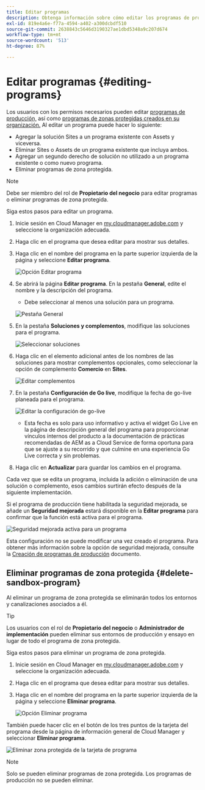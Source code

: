 ```yaml
---
title: Editar programas
description: Obtenga información sobre cómo editar los programas de producción y de zonas protegidas para ajustar sus opciones después de crearlas.
exl-id: 819e4a6e-f77a-4594-a402-a300dcbdf510
source-git-commit: 2638843c5646d3190327ae1dbd5348a9c207d674
workflow-type: tm+mt
source-wordcount: '513'
ht-degree: 87%

---
```


# Editar programas {#editing-programs}

Los usuarios con los permisos necesarios pueden editar [programas de producción,](creating-production-programs.md) así como [programas de zonas protegidas creados en su organización.](creating-sandbox-programs.md) Al editar un programa puede hacer lo siguiente:

* Agregar la solución Sites a un programa existente con Assets y viceversa.
* Eliminar Sites o Assets de un programa existente que incluya ambos.
* Agregar un segundo derecho de solución no utilizado a un programa existente o como nuevo programa.
* Eliminar programas de zona protegida.

>[!NOTE]
>
>Debe ser miembro del rol de **Propietario del negocio** para editar programas o eliminar programas de zona protegida.

Siga estos pasos para editar un programa.

1. Inicie sesión en Cloud Manager en [my.cloudmanager.adobe.com](https://my.cloudmanager.adobe.com/) y seleccione la organización adecuada.

1. Haga clic en el programa que desea editar para mostrar sus detalles.

1. Haga clic en el nombre del programa en la parte superior izquierda de la página y seleccione **Editar programa**.

   ![Opción Editar programa](assets/edit-program-overview.png)

1. Se abrirá la página **Editar programa**. En la pestaña **General**, edite el nombre y la descripción del programa.

   * Debe seleccionar al menos una solución para un programa.

   ![Pestaña General](assets/edit-program-prod1.png)

1. En la pestaña **Soluciones y complementos**, modifique las soluciones para el programa.

   ![Seleccionar soluciones](assets/edit-prg.png)

1. Haga clic en el elemento adicional antes de los nombres de las soluciones para mostrar complementos opcionales, como seleccionar la opción de complemento **Comercio** en **Sites**.

   ![Editar complementos](assets/edit-program-add-on.png)

1. En la pestaña **Configuración de Go live**, modifique la fecha de go-live planeada para el programa.

   ![Editar la configuración de go-live](assets/edit-program-go-live.png)

   * Esta fecha es solo para uso informativo y activa el widget Go Live en la página de descripción general del programa para proporcionar vínculos internos del producto a la documentación de prácticas recomendadas de AEM as a Cloud Service de forma oportuna para que se ajuste a su recorrido y que culmine en una experiencia Go Live correcta y sin problemas.

1. Haga clic en **Actualizar** para guardar los cambios en el programa.

Cada vez que se edita un programa, incluida la adición o eliminación de una solución o complemento, esos cambios surtirán efecto después de la siguiente implementación.

Si el programa de producción tiene habilitada la seguridad mejorada, se añade un **Seguridad mejorada** estará disponible en la **Editar programa** para confirmar que la función está activa para el programa.

![Seguridad mejorada activa para un programa](assets/edit-program-enhanced.png)

Esta configuración no se puede modificar una vez creado el programa. Para obtener más información sobre la opción de seguridad mejorada, consulte la [Creación de programas de producción](creating-production-programs.md) documento.

## Eliminar programas de zona protegida {#delete-sandbox-program}

Al eliminar un programa de zona protegida se eliminarán todos los entornos y canalizaciones asociados a él.

>[!TIP]
>
>Los usuarios con el rol de **Propietario del negocio** o **Administrador de implementación** pueden eliminar sus entornos de producción y ensayo en lugar de todo el programa de zona protegida.

Siga estos pasos para eliminar un programa de zona protegida.

1. Inicie sesión en Cloud Manager en [my.cloudmanager.adobe.com](https://my.cloudmanager.adobe.com/) y seleccione la organización adecuada.

1. Haga clic en el programa que desea editar para mostrar sus detalles.

1. Haga clic en el nombre del programa en la parte superior izquierda de la página y seleccione **Eliminar programa**.

   ![Opción Eliminar programa](assets/delete-sandbox1.png)

También puede hacer clic en el botón de los tres puntos de la tarjeta del programa desde la página de información general de Cloud Manager y seleccionar **Eliminar programa**.

![Eliminar zona protegida de la tarjeta de programa](assets/delete-sandbox2.png)

>[!NOTE]
>
>Solo se pueden eliminar programas de zona protegida. Los programas de producción no se pueden eliminar.
